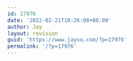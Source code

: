 ```yaml
---
id: 17976
date: '2022-02-21T10:26:08+08:00'
author: Jay
layout: revision
guid: 'https://www.jayxu.com/?p=17976'
permalink: '/?p=17976'
---
```


<!-- wp:jetpack/tiled-gallery {"columnWidths":[["25.00039","24.99987","24.99987","24.99987"],["33.33333","33.33333","33.33333"],["50.00000","50.00000"]],"ids":[17967,17969,17975,17970,17968,17971,17974,17972,17973]} -->
<div class="wp-block-jetpack-tiled-gallery aligncenter is-style-rectangular"><div class="tiled-gallery__gallery"><div class="tiled-gallery__row"><div class="tiled-gallery__col" style="flex-basis:25.00039%"><figure class="tiled-gallery__item"><img alt="" data-height="1334" data-id="17967" data-link="https://www.jayxu.com/?attachment_id=17967" data-url="https://www.jayxu.com/log/wp-content/uploads/2022/02/WechatIMG628.jpg" data-width="750" src="https://i0.wp.com/www.jayxu.com/log/wp-content/uploads/2022/02/WechatIMG628.jpg?ssl=1" data-amp-layout="responsive"/></figure></div><div class="tiled-gallery__col" style="flex-basis:24.99987%"><figure class="tiled-gallery__item"><img alt="" data-height="1921" data-id="17969" data-link="https://www.jayxu.com/?attachment_id=17969" data-url="https://www.jayxu.com/log/wp-content/uploads/2022/02/WechatIMG630.jpg" data-width="1080" src="https://i0.wp.com/www.jayxu.com/log/wp-content/uploads/2022/02/WechatIMG630.jpg?ssl=1" data-amp-layout="responsive"/></figure></div><div class="tiled-gallery__col" style="flex-basis:24.99987%"><figure class="tiled-gallery__item"><img alt="" data-height="1921" data-id="17975" data-link="https://www.jayxu.com/?attachment_id=17975" data-url="https://www.jayxu.com/log/wp-content/uploads/2022/02/WechatIMG632.jpg" data-width="1080" src="https://i0.wp.com/www.jayxu.com/log/wp-content/uploads/2022/02/WechatIMG632.jpg?ssl=1" data-amp-layout="responsive"/></figure></div><div class="tiled-gallery__col" style="flex-basis:24.99987%"><figure class="tiled-gallery__item"><img alt="" data-height="1921" data-id="17970" data-link="https://www.jayxu.com/?attachment_id=17970" data-url="https://www.jayxu.com/log/wp-content/uploads/2022/02/WechatIMG631.jpg" data-width="1080" src="https://i2.wp.com/www.jayxu.com/log/wp-content/uploads/2022/02/WechatIMG631.jpg?ssl=1" data-amp-layout="responsive"/></figure></div></div><div class="tiled-gallery__row"><div class="tiled-gallery__col" style="flex-basis:33.33333%"><figure class="tiled-gallery__item"><img alt="" data-height="1921" data-id="17968" data-link="https://www.jayxu.com/?attachment_id=17968" data-url="https://www.jayxu.com/log/wp-content/uploads/2022/02/WechatIMG629.jpg" data-width="1080" src="https://i1.wp.com/www.jayxu.com/log/wp-content/uploads/2022/02/WechatIMG629.jpg?ssl=1" data-amp-layout="responsive"/></figure></div><div class="tiled-gallery__col" style="flex-basis:33.33333%"><figure class="tiled-gallery__item"><img alt="" data-height="1921" data-id="17971" data-link="https://www.jayxu.com/?attachment_id=17971" data-url="https://www.jayxu.com/log/wp-content/uploads/2022/02/WechatIMG633.jpg" data-width="1080" src="https://i2.wp.com/www.jayxu.com/log/wp-content/uploads/2022/02/WechatIMG633.jpg?ssl=1" data-amp-layout="responsive"/></figure></div><div class="tiled-gallery__col" style="flex-basis:33.33333%"><figure class="tiled-gallery__item"><img alt="" data-height="1921" data-id="17974" data-link="https://www.jayxu.com/?attachment_id=17974" data-url="https://www.jayxu.com/log/wp-content/uploads/2022/02/WechatIMG636.jpg" data-width="1080" src="https://i0.wp.com/www.jayxu.com/log/wp-content/uploads/2022/02/WechatIMG636.jpg?ssl=1" data-amp-layout="responsive"/></figure></div></div><div class="tiled-gallery__row"><div class="tiled-gallery__col" style="flex-basis:50.00000%"><figure class="tiled-gallery__item"><img alt="" data-height="1921" data-id="17972" data-link="https://www.jayxu.com/?attachment_id=17972" data-url="https://www.jayxu.com/log/wp-content/uploads/2022/02/WechatIMG634.jpg" data-width="1080" src="https://i0.wp.com/www.jayxu.com/log/wp-content/uploads/2022/02/WechatIMG634.jpg?ssl=1" data-amp-layout="responsive"/></figure></div><div class="tiled-gallery__col" style="flex-basis:50.00000%"><figure class="tiled-gallery__item"><img alt="" data-height="1921" data-id="17973" data-link="https://www.jayxu.com/?attachment_id=17973" data-url="https://www.jayxu.com/log/wp-content/uploads/2022/02/WechatIMG635.jpg" data-width="1080" src="https://i2.wp.com/www.jayxu.com/log/wp-content/uploads/2022/02/WechatIMG635.jpg?ssl=1" data-amp-layout="responsive"/></figure></div></div></div></div>
<!-- /wp:jetpack/tiled-gallery -->